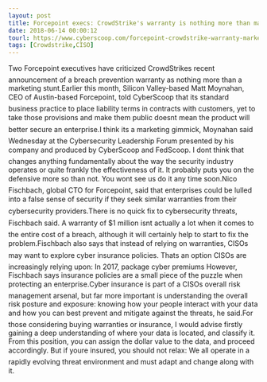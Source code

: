 ```yaml
---
layout: post
title: Forcepoint execs: CrowdStrike's warranty is nothing more than marketing
date: 2018-06-14 00:00:12
tourl: https://www.cyberscoop.com/forcepoint-crowdstrike-warranty-marketing-gimmick/?category_news=technology
tags: [Crowdstrike,CISO]
---
```

Two Forcepoint executives have criticized CrowdStrikes recent announcement of a breach prevention warranty as nothing more than a marketing stunt.Earlier this month, Silicon Valley-based Matt Moynahan, CEO of Austin-based Forcepoint, told CyberScoop that its standard business practice to place liability terms in contracts with customers, yet to take those provisions and make them public doesnt mean the product will better secure an enterprise.I think its a marketing gimmick, Moynahan said Wednesday at the Cybersecurity Leadership Forum presented by his company and produced by CyberScoop and FedScoop. I dont think that changes anything fundamentally about the way the security industry operates or quite frankly the effectiveness of it. It probably puts you on the defensive more so than not. You wont see us do it any time soon.Nico Fischbach, global CTO for Forcepoint, said that enterprises could be lulled into a false sense of security if they seek similar warranties from their cybersecurity providers.There is no quick fix to cybersecurity threats, Fischbach said. A warranty of $1 million isnt actually a lot when it comes to the entire cost of a breach, although it will certainly help to start to fix the problem.Fischbach also says that instead of relying on warranties, CISOs may want to explore cyber insurance policies. Thats an option CISOs are increasingly relying upon: In 2017, package cyber premiums However, Fischbach says insurance policies are a small piece of the puzzle when protecting an enterprise.Cyber insurance is part of a CISOs overall risk management arsenal, but far more important is understanding the overall risk posture and exposure: knowing how your people interact with your data and how you can best prevent and mitigate against the threats, he said.For those considering buying warranties or insurance, I would advise firstly gaining a deep understanding of where your data is located, and classify it. From this position, you can assign the dollar value to the data, and proceed accordingly. But if youre insured, you should not relax: We all operate in a rapidly evolving threat environment and must adapt and change along with it.